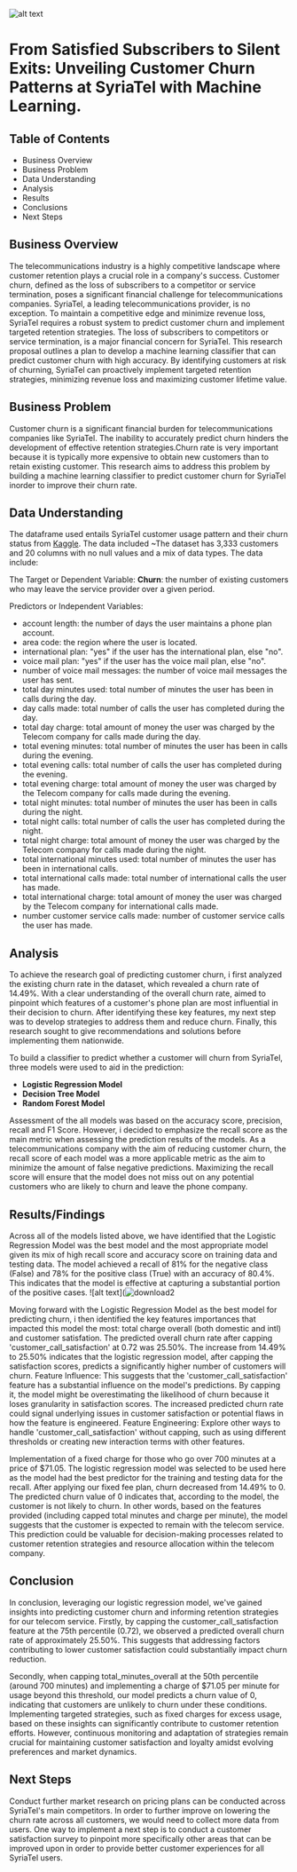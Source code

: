 ![alt text](https://www.telecomreviewafrica.com/images/stories/2022/06/Telecom_and_E-Business_Systems_Unlimited_Growth.jpg)

# From Satisfied Subscribers to Silent Exits: Unveiling Customer Churn Patterns at SyriaTel with Machine Learning.
## Table of Contents
- Business Overview
- Business Problem
- Data Understanding
- Analysis
- Results
- Conclusions
- Next Steps
  
## Business Overview
The telecommunications industry is a highly competitive landscape where customer retention plays a crucial role in a company's success. Customer churn, defined as the loss of subscribers to a competitor or service termination, poses a significant financial challenge for telecommunications companies. SyriaTel, a leading telecommunications provider, is no exception. To maintain a competitive edge and minimize revenue loss, SyriaTel requires a robust system to predict customer churn and implement targeted retention strategies.
The loss of subscribers to competitors or service termination, is a major financial concern for SyriaTel. This research proposal outlines a plan to develop a machine learning classifier that can predict customer churn with high accuracy. By identifying customers at risk of churning, SyriaTel can proactively implement targeted retention strategies, minimizing revenue loss and maximizing customer lifetime value.

## Business Problem
Customer churn is a significant financial burden for telecommunications companies like SyriaTel. The inability to accurately predict churn hinders the development of effective retention strategies.Churn rate is very important because it is typically more expensive to obtain new customers than to retain existing customer. This research aims to address this problem by building a machine learning classifier to predict customer churn for SyriaTel inorder to improve their churn rate.

## Data Understanding
The dataframe used entails SyriaTel customer usage pattern and their churn status from [Kaggle](https://www.kaggle.com/datasets/becksddf/churn-in-telecoms-dataset). 
The data included ~The dataset has 3,333 customers and 20 columns with no null values and a mix of data types. 
The data include:

The Target or Dependent Variable: **Churn**: the number of existing customers who may leave the service provider over a given period.

Predictors or Independent Variables: 
- account length: the number of days the user maintains a phone plan account.
- area code: the region where the user is located.
- international plan: "yes" if the user has the international plan, else "no".
- voice mail plan: "yes" if the user has the voice mail plan, else "no".
- number of voice mail messages: the number of voice mail messages the user has sent.
- total day minutes used: total number of minutes the user has been in calls during the day.
- day calls made: total number of calls the user has completed during the day.
- total day charge: total amount of money the user was charged by the Telecom company for calls made during the day.
- total evening minutes: total number of minutes the user has been in calls during the evening.
- total evening calls: total number of calls the user has completed during the evening.
- total evening charge: total amount of money the user was charged by the Telecom company for calls made during the evening.
- total night minutes: total number of minutes the user has been in calls during the night.
- total night calls: total number of calls the user has completed during the night.
- total night charge: total amount of money the user was charged by the Telecom company for calls made during the night.
- total international minutes used: total number of minutes the user has been in international calls.
- total international calls made: total number of international calls the user has made.
- total international charge: total amount of money the user was charged by the Telecom company for international calls made.
- number customer service calls made: number of customer service calls the user has made.
  
## Analysis
To achieve the research goal of predicting customer churn, i first analyzed the existing churn rate in the dataset, which revealed a churn rate of 14.49%. With a clear understanding of the overall churn rate, aimed to pinpoint which features of a customer's phone plan are most influential in their decision to churn. After identifying these key features, my next step was to develop strategies to address them and reduce churn. Finally, this research sought to give recommendations and solutions before implementing them nationwide.

To build a classifier to predict whether a customer will churn from SyriaTel, three models were used to aid in the prediction:

- **Logistic Regression Model**
- **Decision Tree Model**
- **Random Forest Model**

Assessment of the all models was based on the accuracy score, precision, recall and F1 Score. However, i decided to emphasize the recall score as the main metric when assessing the prediction results of the models. As a telecommunications company with the aim of reducing customer churn, the recall score of each model was a more applicable metric as the aim to minimize the amount of false negative predictions. Maximizing the recall score will ensure that the model does not miss out on any potential customers who are likely to churn and leave the phone company.

## Results/Findings

Across all of the models listed above, we have identified that the Logistic Regression Model was the best model and the most appropriate model given its mix of high recall score and accuracy score on training data and testing data. The model achieved a recall of 81% for the negative class (False) and 78% for the positive class (True) with an accuracy of 80.4%. This indicates that the model is effective at capturing a substantial portion of the positive cases. 
![alt text](![download2](https://github.com/soniaojay/Phase-3-Project/assets/152200934/194bbb43-f7d8-4024-b39b-147c036c403c)

Moving forward with the Logistic Regression Model as the best model for predicting churn, i then identified the key features importances that impacted this model the most: total charge overall (both domestic and intl) and customer satisfation. The predicted overall churn rate after capping 'customer_call_satisfaction' at 0.72 was 25.50%. The increase from 14.49% to 25.50% indicates that the logistic regression model, after capping the satisfaction scores, predicts a significantly higher number of customers will churn. Feature Influence: This suggests that the 'customer_call_satisfaction' feature has a substantial influence on the model's predictions. By capping it, the model might be overestimating the likelihood of churn because it loses granularity in satisfaction scores. The increased predicted churn rate could signal underlying issues in customer satisfaction or potential flaws in how the feature is engineered. Feature Engineering: Explore other ways to handle 'customer_call_satisfaction' without capping, such as using different thresholds or creating new interaction terms with other features.

Implementation of a fixed charge for those who go over 700 minutes at a price of $71.05. The logistic regression model was selected to be used here as the model had the best predictor for the training and testing data for the recall. After applying our fixed fee plan, churn decreased from 14.49% to 0. The predicted churn value of 0 indicates that, according to the model, the customer is not likely to churn. In other words, based on the features provided (including capped total minutes and charge per minute), the model suggests that the customer is expected to remain with the telecom service. This prediction could be valuable for decision-making processes related to customer retention strategies and resource allocation within the telecom company.

## Conclusion

In conclusion, leveraging our logistic regression model, we've gained insights into predicting customer churn and informing retention strategies for our telecom service. Firstly, by capping the customer_call_satisfaction feature at the 75th percentile (0.72), we observed a predicted overall churn rate of approximately 25.50%. This suggests that addressing factors contributing to lower customer satisfaction could substantially impact churn reduction.

Secondly, when capping total_minutes_overall at the 50th percentile (around 700 minutes) and implementing a charge of $71.05 per minute for usage beyond this threshold, our model predicts a churn value of 0, indicating that customers are unlikely to churn under these conditions. Implementing targeted strategies, such as fixed charges for excess usage, based on these insights can significantly contribute to customer retention efforts. However, continuous monitoring and adaptation of strategies remain crucial for maintaining customer satisfaction and loyalty amidst evolving preferences and market dynamics.

## Next Steps

Conduct further market research on pricing plans can be conducted across SyriaTel's main competitors. In order to further improve on lowering the churn rate across all customers, we would need to collect more data from users. One way to implement a next step is to conduct a customer satisfaction survey to pinpoint more specifically other areas that can be improved upon in order to provide better customer experiences for all SyriaTel users.
